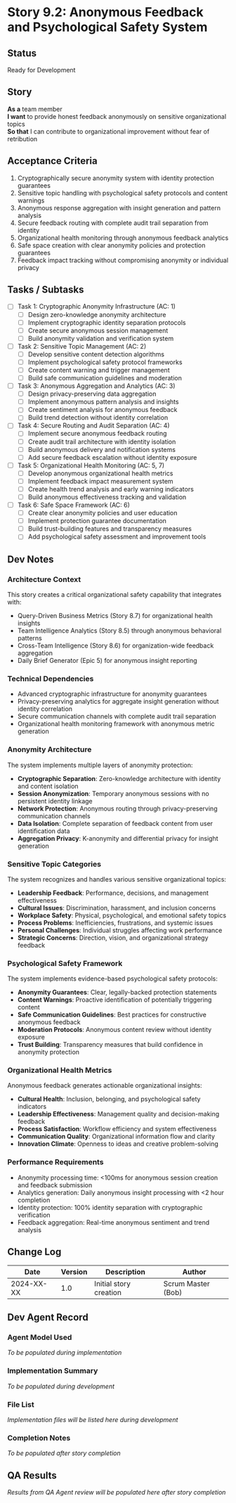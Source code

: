 # Story 9.2: Anonymous Feedback and Psychological Safety System

## Status
Ready for Development

## Story
**As a** team member  
**I want** to provide honest feedback anonymously on sensitive organizational topics  
**So that** I can contribute to organizational improvement without fear of retribution

## Acceptance Criteria
1. Cryptographically secure anonymity system with identity protection guarantees
2. Sensitive topic handling with psychological safety protocols and content warnings
3. Anonymous response aggregation with insight generation and pattern analysis
4. Secure feedback routing with complete audit trail separation from identity
5. Organizational health monitoring through anonymous feedback analytics
6. Safe space creation with clear anonymity policies and protection guarantees
7. Feedback impact tracking without compromising anonymity or individual privacy

## Tasks / Subtasks
- [ ] Task 1: Cryptographic Anonymity Infrastructure (AC: 1)
  - [ ] Design zero-knowledge anonymity architecture
  - [ ] Implement cryptographic identity separation protocols
  - [ ] Create secure anonymous session management
  - [ ] Build anonymity validation and verification system
- [ ] Task 2: Sensitive Topic Management (AC: 2)
  - [ ] Develop sensitive content detection algorithms
  - [ ] Implement psychological safety protocol frameworks
  - [ ] Create content warning and trigger management
  - [ ] Build safe communication guidelines and moderation
- [ ] Task 3: Anonymous Aggregation and Analytics (AC: 3)
  - [ ] Design privacy-preserving data aggregation
  - [ ] Implement anonymous pattern analysis and insights
  - [ ] Create sentiment analysis for anonymous feedback
  - [ ] Build trend detection without identity correlation
- [ ] Task 4: Secure Routing and Audit Separation (AC: 4)
  - [ ] Implement secure anonymous feedback routing
  - [ ] Create audit trail architecture with identity isolation
  - [ ] Build anonymous delivery and notification systems
  - [ ] Add secure feedback escalation without identity exposure
- [ ] Task 5: Organizational Health Monitoring (AC: 5, 7)
  - [ ] Develop anonymous organizational health metrics
  - [ ] Implement feedback impact measurement system
  - [ ] Create health trend analysis and early warning indicators
  - [ ] Build anonymous effectiveness tracking and validation
- [ ] Task 6: Safe Space Framework (AC: 6)
  - [ ] Create clear anonymity policies and user education
  - [ ] Implement protection guarantee documentation
  - [ ] Build trust-building features and transparency measures
  - [ ] Add psychological safety assessment and improvement tools

## Dev Notes

### Architecture Context
This story creates a critical organizational safety capability that integrates with:
- Query-Driven Business Metrics (Story 8.7) for organizational health insights
- Team Intelligence Analytics (Story 8.5) through anonymous behavioral patterns
- Cross-Team Intelligence (Story 8.6) for organization-wide feedback aggregation
- Daily Brief Generator (Epic 5) for anonymous insight reporting

### Technical Dependencies
- Advanced cryptographic infrastructure for anonymity guarantees
- Privacy-preserving analytics for aggregate insight generation without identity correlation
- Secure communication channels with complete audit trail separation
- Organizational health monitoring framework with anonymous metric generation

### Anonymity Architecture
The system implements multiple layers of anonymity protection:
- **Cryptographic Separation**: Zero-knowledge architecture with identity and content isolation
- **Session Anonymization**: Temporary anonymous sessions with no persistent identity linkage
- **Network Protection**: Anonymous routing through privacy-preserving communication channels
- **Data Isolation**: Complete separation of feedback content from user identification data
- **Aggregation Privacy**: K-anonymity and differential privacy for insight generation

### Sensitive Topic Categories
The system recognizes and handles various sensitive organizational topics:
- **Leadership Feedback**: Performance, decisions, and management effectiveness
- **Cultural Issues**: Discrimination, harassment, and inclusion concerns
- **Workplace Safety**: Physical, psychological, and emotional safety topics
- **Process Problems**: Inefficiencies, frustrations, and systemic issues
- **Personal Challenges**: Individual struggles affecting work performance
- **Strategic Concerns**: Direction, vision, and organizational strategy feedback

### Psychological Safety Framework
The system implements evidence-based psychological safety protocols:
- **Anonymity Guarantees**: Clear, legally-backed protection statements
- **Content Warnings**: Proactive identification of potentially triggering content
- **Safe Communication Guidelines**: Best practices for constructive anonymous feedback
- **Moderation Protocols**: Anonymous content review without identity exposure
- **Trust Building**: Transparency measures that build confidence in anonymity protection

### Organizational Health Metrics
Anonymous feedback generates actionable organizational insights:
- **Cultural Health**: Inclusion, belonging, and psychological safety indicators
- **Leadership Effectiveness**: Management quality and decision-making feedback
- **Process Satisfaction**: Workflow efficiency and system effectiveness
- **Communication Quality**: Organizational information flow and clarity
- **Innovation Climate**: Openness to ideas and creative problem-solving

### Performance Requirements
- Anonymity processing time: <100ms for anonymous session creation and feedback submission
- Analytics generation: Daily anonymous insight processing with <2 hour completion
- Identity protection: 100% identity separation with cryptographic verification
- Feedback aggregation: Real-time anonymous sentiment and trend analysis

## Change Log
| Date | Version | Description | Author |
|------|---------|-------------|---------|
| 2024-XX-XX | 1.0 | Initial story creation | Scrum Master (Bob) |

## Dev Agent Record

### Agent Model Used
*To be populated during implementation*

### Implementation Summary
*To be populated during development*

### File List
*Implementation files will be listed here during development*

### Completion Notes
*To be populated after story completion*

## QA Results
*Results from QA Agent review will be populated here after story completion*